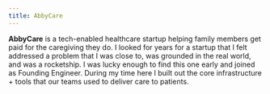 ```yaml
---
title: AbbyCare
---
```


**AbbyCare** is a tech-enabled healthcare startup helping family members get paid for the caregiving they do. I looked for years for a startup that I felt addressed a problem that I was close to, was grounded in the real world, and was a rocketship. I was lucky enough to find this one early and joined as Founding Engineer. During my time here I built out the core infrastructure + tools that our teams used to deliver care to patients.
